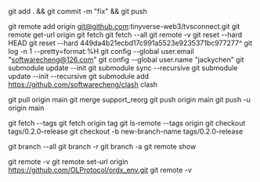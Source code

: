 
git add . && git commit -m "fix" && git push

git remote add origin git@github.com:tinyverse-web3/tvsconnect.git
git remote get-url origin
git fetch
git fetch --all
git remote -v
git reset --hard HEAD
git reset --hard 449da4b21ecbd17c991a5523e9235371bc977277^
git log -n 1 --pretty=format:%H
git config --global user.email "softwarecheng@126.com"
git config --global user.name "jackychen"
git submodule update --init
git submodule sync --recursive
git submodule update --init --recursive
git submodule add https://github.com/softwarecheng/clash clash

git pull origin main
git merge support_reorg
git push origin main
git push -u origin main

git fetch --tags
git fetch origin tag <tagname>
git ls-remote --tags origin
git checkout tags/0.2.0-release
git checkout -b new-branch-name tags/0.2.0-release

git branch --all
git branch -r
git branch -a
git remote show <remote-name>

git remote -v
git remote set-url origin https://github.com/OLProtocol/ordx_env.git
git remote -v